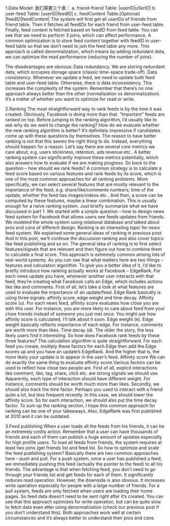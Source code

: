 1.Data Model:
  我们需要三个表：
  a. friend-friend Table:
    |userID|uSerID|
  b. user-feed Table:
    |userID|feedID|
  c. feedContent Table:(Optional)
     |feedID|feedContent|
	The system will first get all userIDs of friends from friend table. 
Then it fetches all feedIDs for each friend from user-feed table. 
Finally, feed content is fetched based on feedID from feed table. 
You can see that we need to perform 3 joins, which can affect performance.
	A common optimization is to store feed content together with feedID 
in user-feed table so that we don’t need to join the feed table any more. 
This approach is called denormalization, which means by adding redundant data, 
we can optimize the read performance (reducing the number of joins).

The disadvantages are obvious:
	Data redundancy. We are storing redundant data, which occupies storage space 
(classic time-space trade-off).
Data consistency. Whenever we update a feed, we need to update both feed table 
and user-feed table. Otherwise, there is data inconsistency. This increases the complexity of the system.
	Remember that there’s no one approach always better than the other 
(normalization vs denormalization). It’s a matter of whether you want to optimize 
for read or write.




2.Ranking
	The most straightforward way to rank feeds is by the time it was created. 
Obviously, Facebook is doing more than that. “Important” feeds are ranked on top.
	Before jumping to the ranking algorithm, I’d usually like to ask why do we want to
change the ranking? How do we evaluate whether the new ranking algorithm is better? 
It’s definitely impressive if candidates come up with these questions by themselves.
	The reason to have better ranking is not that this seems the right thing to do. 
Instead, everything should happen for a reason. Let’s say there are several core 
metrics we care about, e.g. users stickiness, retention, ads revenue etc.. 
	A better ranking system can significantly improve these metrics potentially, which 
also answers how to evaluate if we are making progress.
	So back to the question – how should we rank feeds? A common strategy is to 
calculate a feed score based on various features and rank feeds by its score, 
which is one of the most common approaches for all ranking problems.
	More specifically, we can select several features that are mostly relevant to the
importance of the feed, e.g. share/like/comments numbers, time of the update, 
whether the feed has images/videos etc.. 
And then, a score can be computed by these features, maybe a linear combination. 
This is usually enough for a naive ranking system.
	Just briefly summarize what we have discussed in part 1. We started with a simple 
question – how to design news feed system for Facebook that allows users see feeds
updates from friends. We modeled the whole system using relational database and talked about pros and cons of different design.
	Ranking is an interesting topic for news feed system. We explained some general
ideas of ranking in previous post. And in this post, we’ll continue the discussion
ranking and also cover topics like feed publishing and so on.
	The general idea of ranking is to first select features/signals that are relevant
and then figure out how to combine them to calculate a final score. This approach is extremely common among lots of real-world systems.
	As you can see that what matters here are two things – features and calculation
algorithm. To give you a better idea of it, I’d like to briefly introduce how ranking actually works at Facebook – EdgeRank.
	For each news update you have, whenever another user interacts with that feed,
they’re creating what Facebook calls an Edge, which includes actions like like and comments.
	First of all, let’s take a look at what features are used to evaluate the importance
of an update/feed. Edge Rank basically is using three signals: affinity score, edge weight and time decay.
	Affinity score (u). For each news feed, affinity score evaluates how close you are
with this user. For instance, you are more likely to care about feed from your close friends instead of someone you just met once. You might ask how affinity score is calculated, I’ll talk about it soon.
	Edge weight (e). Edge weight basically reflects importance of each edge. For
instance, comments are worth more than likes.
	Time decay (d). The older the story, the less likely users find it interesting.
	So how does Facebook rank feeds by these three features? The calculation algorithm
is quite straightforward. For each feed you create, multiply these factors for each Edge then add the Edge scores up and you have an update’s EdgeRank. And the higher that is, the more likely your update is to appear in the user’s feed.
	Affinity score
	We can do exactly the same thing to evaluate affinity score.Various factors can be
used to reflect how close two people are. First of all, explicit interactions like comment, like, tag, share, click etc. are strong signals we should use. Apparently, each type of interaction should have different weight. For instance, comments should be worth much more than likes.
	Secondly, we should also track the time factor. Perhaps you used to interact with a
friend quite a lot, but less frequent recently. In this case, we should lower the affinity score. So for each interaction, we should also put the time decay factor.
	To sum up the ranking section, I hope this common approach for ranking can be one of
your takeaways. Also, EdgeRank was first published at 2010 and it can be outdated.




3.Feed publishing
	When a user loads all the feeds from his friends, it can be an extremely costly
action. Remember that a user can have thousands of friends and each of them can publish a huge amount of updates especially for high profile users. To load all feeds from friends, the system requires at least two joins (get friends list and feed list.
	So how to optimize and scale the feed publishing system?
Basically there are two common approaches here – push and pull.
	For a push system, once a user has published a feed, we immediately pushing this
feed (actually the pointer to the feed) to all his friends. The advantage is that when fetching feed, you don’t need to go through your friends list and get feeds for each of them. It significantly reduces read operation. However, the downside is also obvious. 
It increases write operation especially for people with a large number of friends.
	For a pull system, feeds are only fetched when users are loading their home pages.
So feed data doesn’t need to be sent right after it’s created. You can see that this approach optimizes for write operation, but can be quite slow to fetch data even after using denormalization (check our previous post if you don’t understand this).
	Both approaches work well at certain circumstances and it’s always better to
understand their pros and cons.

